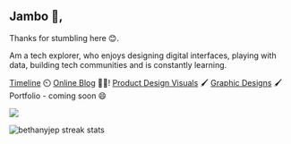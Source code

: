 

<!--
**BethanyJep/BethanyJep** is a ✨ _special_ ✨ repository because its `README.md` (this file) appears on your GitHub profile.
[![Top Langs](https://github-readme-stats.vercel.app/api/top-langs/?username=BethanyJep)](https://github.com/anuraghazra/github-readme-stats)
[![Bethany's github stats](https://github-readme-stats.vercel.app/api?username=bethanyjep)](https://github.com/anuraghazra/github-readme-stats)
Here are some ideas to get you started:
[![Bethany's github stats](https://github-readme-stats.vercel.app/api?username=bethanyjep)](https://github.com/anuraghazra/github-readme-stats)
[![Header](https://github.com/BethanyJep/100DaysOfDesign/blob/master/github-header-final.png "Header")](https://bethanyjep.live/)
![](https://img.shields.io/badge/Code-JavaScript-informational?style=flat&logo=<LOGO_NAME>&logoColor=white&color=2bbc8a)
[![Top Langs](https://github-readme-stats.vercel.app/api/top-langs/?username=BethanyJep)](https://github.com/anuraghazra/github-readme-stats)
-->

## Jambo 👋, 
Thanks for stumbling here 😊.

Am a tech explorer, who enjoys designing digital interfaces, playing with data, building tech communities and is constantly learning. 

[Timeline](https://www.polywork.com/bethanyjep) ⏲️
[Online Blog](https://bethanyjep.com/) 👩‍💻!
[Product Design Visuals](https://www.playbook.com/s/bethanyjep/TGUwLjE9ooGeRKhx5QR5zS3E/SeGMfRB5FYin21gwH3b1d2XW) 🖌️
[Graphic Designs](https://www.playbook.com/s/bethanyjep/NKaaByixFTMArRbpJoprsWXV/R14uR6WfWSueQKxvw3KCgAra) 🖌️
Portfolio - coming soon 😄

![](https://komarev.com/ghpvc/?username=BethanyJep&color=blue)

<p><img align="center" src="https://github-readme-streak-stats.herokuapp.com/?user=bethanyjep" alt="bethanyjep streak stats" /></p>

